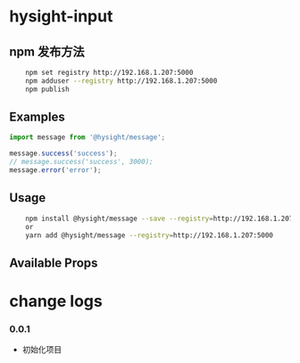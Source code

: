 
# hysight-input

## npm 发布方法
```sh
    npm set registry http://192.168.1.207:5000
    npm adduser --registry http://192.168.1.207:5000
    npm publish 
```

## Examples

```js
import message from '@hysight/message';

message.success('success');
// message.success('success', 3000);
message.error('error');

```

## Usage
```sh
    npm install @hysight/message --save --registry=http://192.168.1.207:5000
    or
    yarn add @hysight/message --registry=http://192.168.1.207:5000
```

## Available Props



# change logs
  
### 0.0.1
  + 初始化项目

